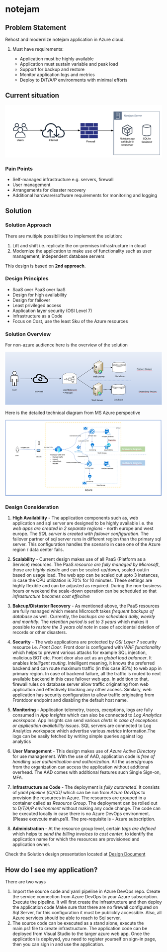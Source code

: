 # notejam
## Problem Statement

Rehost and modernize notejam application in Azure cloud.

1. Must have requirements:

    - Application must be highly available
    - Application must sustain variable and peak load
    - Support for backup and restore
    - Monitor application logs and metrics
    - Deploy to D/T/A/P environments with minimal efforts

## Current situation

![Current Situation](/Resources/currentsituation.png)

### Pain Points

- Self-managed infrastructure e.g. servers, firewall
- User management
- Arrangements for disaster recovery
- Additional hardware/software requirements for monitoring and logging

## Solution

### Solution Approach

There are multiple possibilities to implement the solution:

1. Lift and shift i.e. replicate the on-premises infrastructure in cloud
2. Modernize the application to make use of functionality such as user management, independent database servers

This design is based on **2nd approach**.

### Design Principles

- SaaS over PaaS over IaaS
- Design for high availability
- Design for failover
- Least privileged access
- Application layer security (OSI Level 7)
- Infrastructure as a Code
- Focus on Cost, use the least Sku of the Azure resources

### Solution Overview

For non-azure audience here is the overview of the solution

![General Solution](/Resources/laymanview.PNG)

Here is the detailed technical diagram from MS Azure perspective

![Azure Solution](/Resources/technicaldiagram.png)

### Design Consideration

1. **High Availability** - The application components such as, web application and sql server are designed to be highly available i.e. the *web apps are created in 2 separate regions* - north europe and west europe. The *SQL server is created with failover configuration*. The failover partner of sql server runs in different region than the primary sql server. This configuration handles the scenario in case one of the Azure region / data center fails.

2. **Scalability** - Current design makes use of all PaaS (Platform as a Service) resources. The PaaS *resource are fully managed by Microsoft*, those are *highly elastic* and can be scaled-up/down, scaled-out/in based on usage load. The web app can be scaled out upto 3 instances, in case the CPU utilization is 70% for 10 minutes. These settings are highly flexible and can be adjusted as required. During the non-business hours or weekend the scale-down operation can be scheduled so that *infrasturcture becomes cost effecitve*

3. **Bakcup/Distaster Recovery** - As mentioned above, the PaaS resources are fully managed which means Microsoft takes *frequent backups of database* as well. Currently, the *backups are scheduled daily, weekly and monhtly*. The *retention period is set to 3 years* which makes it possible to *restore the 3 years old note* in case of accidental deletion of records or other disasters.

4. **Security** - The web applications are protected by *OSI Layer 7* security resource i.e. *Front Door*. Front door is configured with *WAF functionality* which helps to prevent various attacks for example SQL injection, malicious BOT etc. Front door also act as an *global load balancer*. It enables *intelligent routing*. Intelligent meaning, it knows the preferred backend and can route maximum traffic (in this case 85%) to web app in primary region. In case of backend failure, all the traffic is routed to next available backend in this case failover web app. In addition to that, firewall rules on database server allow traffic originating from web application and effectively blocking any other access. Similary, web application has security configuration to allow traffic originating from Frontdoor endpoint and disabling the default host name.

5. **Monitoring** - Application telemetry, traces, exceptions, logs are fully consumed in *App Insights* which can also be connected to *Log Analytics workspace*. App Insights can send various *alerts in case of exceptions or application availability issues*. SQL servers are connected to Log Analytics workspace which advertise various *metrics* information.The logs can be easily fetched by writing simple queries against log analytics

6. **User Management** - This design makes use of *Azure Active Directory* for use management. With the use of AAD, application code is *free of handling user authentication and authorization*. All the users/groups from the organization can access the application without addtional overhead. The AAD comes with additional features such Single Sign-on, MFA.

7. **Infrastructure as Code** - The deployment is *fully automated*. It consists of *yaml pipeline (CI/CD)* which can be run from *Azure DevOps* to provision the resources in Azure. The resources are grouped in a container called as *Resource Group*. The deployment can be rolled out to *D/T/A/P environment* without making any code change. The code can be executed locally in case there is no Azure DevOps environment. (Please exevcute main.ps1). The pre-requisite is - Azure subscription.

8. **Administration** - At the resource group level, certain *tags are defined* which helps to *send the billing invoices to cost center*, to identify the application name for which the resources are provisioned and application owner.

Check the Solution design presentation located at [Design Document](/Documentation/notejam.pptx)

## How do I see my application?

There are two ways

1. Import the source code and yaml pipeline in Azure DevOps repo. Create the service connection from Azure DevOps to your Azure subscription. Execute the pipeline. It will first create the infrastructure and then deploy the application code
Make sure that there are no firewall configured on Sql Server, for this configuration it must
be publickly accessible. Also, all Azure services should be able to reach to Sql server.
2. The source code can be executed as a stand alone, execute the main.ps1 file to create infrastructure.
The application code can be deployed from Visual Studio to the targer azure web app.
Once the application is deployed, you need to register yourself on sign-in page, then you can sign in and use the application.
